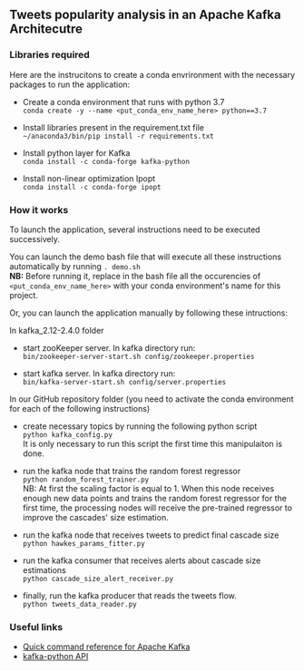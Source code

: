 ## Tweets popularity analysis in an Apache Kafka Architecutre


### Libraries required

Here are the instrucitons to create a conda envrironment with the necessary packages to run the application:<br>

* Create a conda environment that runs with python 3.7<br>
```conda create -y --name <put_conda_env_name_here> python==3.7```

* Install libraries present in the requirement.txt file<br> 
```~/anaconda3/bin/pip install -r requirements.txt```

* Install python layer for Kafka<br>
```conda install -c conda-forge kafka-python```<br>

* Install non-linear optimization Ipopt<br>
```conda install -c conda-forge ipopt```<br>


### How it works


To launch the application, several instructions need to be executed successively.<br>

You can launch the demo bash file that will execute all these instructions automatically by running ```. demo.sh```<br>
**NB:** Before running it, replace in the bash file all the occurencies of ```<put_conda_env_name_here>``` with your conda environment's name for this project.<br>

Or, you can launch the application manually by following these intructions:

In kafka_2.12-2.4.0 folder

* start zooKeeper server. In kafka directory run:<br>
```bin/zookeeper-server-start.sh config/zookeeper.properties```

* start kafka server. In kafka directory run:<br>
```bin/kafka-server-start.sh config/server.properties```

In our GitHub repository folder (you need to activate the conda environment for each of the following instructions)

* create necessary topics by running the following python script<br>
```python kafka_config.py```<br>
It is only necessary to run this script the first time this manipulaiton is done.<br>

* run the kafka node that trains the random forest regressor<br>
```python random_forest_trainer.py```<br>
NB: At first the scaling factor is equal to 1. When this node receives enough new data points and trains the random forest regressor for the first time,
the processing nodes will receive the pre-trained regressor to improve the cascades' size estimation. 

* run the kafka node that receives tweets to predict final cascade size<br>
```python hawkes_params_fitter.py```

* run the kafka consumer that receives alerts about cascade size estimations<br>
```python cascade_size_alert_receiver.py```

* finally, run the kafka producer that reads the tweets flow.<br>
```python tweets_data_reader.py```


### Useful links


* [Quick command reference for Apache Kafka](https://gist.github.com/ursuad/e5b8542024a15e4db601f34906b30bb5)<br>
* [kafka-python API](https://kafka-python.readthedocs.io/en/master/apidoc/modules.html)
